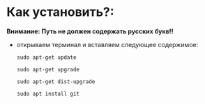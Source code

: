 # Как установить?:
**Внимание: Путь не должен содержать русских букв!!**

* открываем терминал и вставляем следующее содержимое:
  
      sudo apt-get update
      
      sudo apt-get upgrade
      
      sudo apt-get dist-upgrade
      
      sudo apt install git
      
      
  
